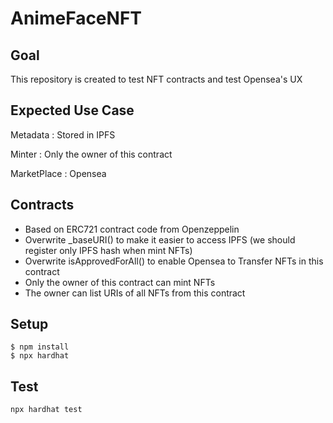 # AnimeFaceNFT

## Goal
This repository is created to test NFT contracts and test Opensea's UX

## Expected Use Case
Metadata    : Stored in IPFS

Minter      : Only the owner of this contract

MarketPlace : Opensea

## Contracts
* Based on ERC721 contract code from Openzeppelin
* Overwrite _baseURI() to make it easier to access IPFS (we should register only IPFS hash when mint NFTs)
* Overwrite isApprovedForAll() to enable Opensea to Transfer NFTs in this contract
* Only the owner of this contract can mint NFTs
* The owner can list URIs of all NFTs from this contract

## Setup
```
$ npm install
$ npx hardhat
```

## Test
`npx hardhat test`